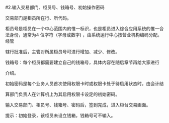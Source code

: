 #2.输入交易部门、柜员号、钱箱号、初始操作密码 
<p>交易部门是柜员所在行、所代码。 </p>
    <p> 柜员号是柜员在一个中心范围内的惟一标识，也是柜员进入综合应用系统的惟一合 <br />
      法身份，通常为4 位字符（字母或数字)  ，由系统运行中心按营业机构编码分配。经管 </p>
    <p>辖行批准后，主管对所属柜员号可进行增加、减少、修改。 </p>
    <p> 钱箱号：每个柜员都需要建立自己的钱箱号，具体内容在随后章节再给大家进行 </p>
    <p>介绍。 </p>
    <p> 初始密码是每个业务人员首次使用权限卡时或权限卡处于待启用状态时，由会计结 </p>
    <p>算部门负责人在计算机上为其启用权限卡设定的初始密码。 </p>
    <p> 输入交易部门、柜员号、钱箱号、密码后，签到完成，进入柜台交易画面。 </p>
    <p> 提示：初始登录，该柜员未设立钱箱，钱箱号可不输入。 <br />
    </p>